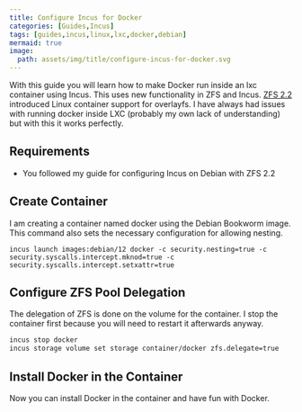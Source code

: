 ```yaml
---
title: Configure Incus for Docker
categories: [Guides,Incus]
tags: [guides,incus,linux,lxc,docker,debian]
mermaid: true
image:
  path: assets/img/title/configure-incus-for-docker.svg
---
```


With this guide you will learn how to make Docker run inside an lxc container using Incus. This uses new functionality in ZFS and Incus. [ZFS 2.2](https://github.com/openzfs/zfs/releases/tag/zfs-2.2.0) introduced Linux container support for overlayfs. I have always had issues with running docker inside LXC (probably my own lack of understanding) but with this it works perfectly.

## Requirements
- You followed my guide for configuring Incus on Debian with ZFS 2.2

## Create Container

I am creating a container named docker using the Debian Bookworm image. This command also sets the necessary configuration for allowing nesting.

`incus launch images:debian/12 docker -c security.nesting=true -c security.syscalls.intercept.mknod=true -c security.syscalls.intercept.setxattr=true`

## Configure ZFS Pool Delegation

The delegation of ZFS is done on the volume for the container. I stop the container first because you will need to restart it afterwards anyway.

```bash
incus stop docker
incus storage volume set storage container/docker zfs.delegate=true
```

## Install Docker in the Container

Now you can install Docker in the container and have fun with Docker.
